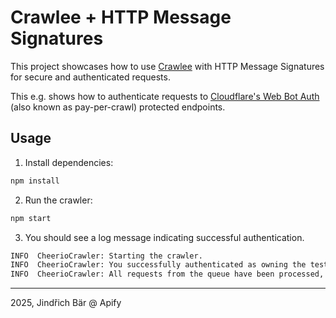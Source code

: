 # Crawlee + HTTP Message Signatures

This project showcases how to use [Crawlee](https://crawlee.dev/) with HTTP Message Signatures for secure and authenticated requests.

This e.g. shows how to authenticate requests to [Cloudflare's Web Bot Auth](https://developers.cloudflare.com/bots/reference/bot-verification/web-bot-auth/) (also known as pay-per-crawl) protected endpoints.

## Usage

1. Install dependencies:

```bash
npm install
```

2. Run the crawler:

```bash
npm start
```

3. You should see a log message indicating successful authentication.

```bash
INFO  CheerioCrawler: Starting the crawler.
INFO  CheerioCrawler: You successfully authenticated as owning the test public key
INFO  CheerioCrawler: All requests from the queue have been processed, the crawler will shut down.
```

---

2025, Jindřich Bär @ Apify
